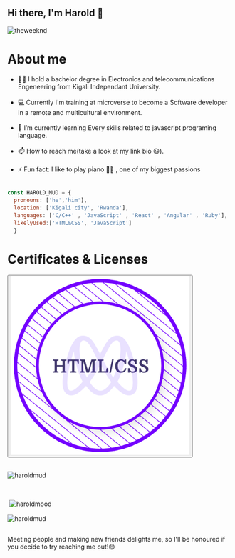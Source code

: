 ## Hi there, I'm Harold 👋

![theweeknd](https://user-images.githubusercontent.com/91553966/167250968-18a2dd33-5f8a-4f2e-bbe3-fc998952f86d.gif)

 
 # About me

- 👨‍🎓 I hold a bachelor degree in Electronics and telecommunications Engeneering from Kigali Independant University.<br><br>
- 💻 Currently I'm training at microverse to become a Software developer in a remote and multicultural environment.<br><br>
- 🌱 I’m currently learning Every skills related to javascript programing language.<br><br>
- 📫 How to reach me(take a look at my link bio 😃).<br><br>
- ⚡ Fun fact: I like to play piano 👨‍🎤 , one of my biggest passions


##

```javascript
const HAROLD_MUD = {
  pronouns: ['he','him'],
  location: ['Kigali city', 'Rwanda'],
  languages: ['C/C++' , 'JavaScript' , 'React' , 'Angular' , 'Ruby'],
  likelyUsed:['HTML&CSS', 'JavaScript']
  }
  ```

##

# Certificates & Licenses

<button> <a href="https://api.accredible.com/v1/frontend/credential_website_embed_image/certificate/49818030"><img src="./badge.png"></a> </button>

##
<p><img align="center" src="https://github-readme-stats.vercel.app/api/top-langs?username=haroldmud&show_icons=true&locale=en&layout=compact" alt="haroldmud" /></p><br>

<p>&nbsp;<img align="center" src="https://github-readme-stats.vercel.app/api?username=haroldmud&show_icons=true&locale=en" alt="haroldmood" /></p>

<p><img align="center" src="https://github-readme-streak-stats.herokuapp.com/?user=haroldmud&" alt="haroldmud" /></p>

##
Meeting people and making new friends delights me, so I'll be honoured if you  decide to try reaching me out!😊

